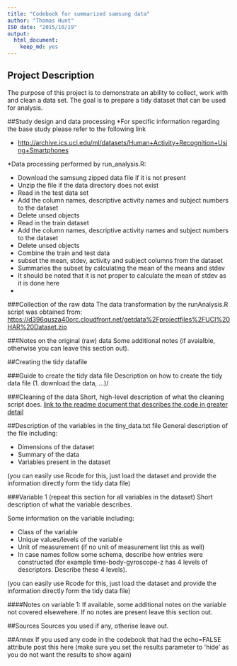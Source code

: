 ```yaml
---
title: "Codebook for summarized samsung data"
author: "Thomas Hunt"
ISO date: "2015/10/19"
output:
  html_document:
    keep_md: yes
---
```


## Project Description
The purpose of this project is to demonstrate an ability to collect, work with and clean a data set.  The goal
is to prepare a tidy dataset that can be used for analysis.

##Study design and data processing
*For specific information regarding the base study please refer to the following link
* http://archive.ics.uci.edu/ml/datasets/Human+Activity+Recognition+Using+Smartphones

*Data processing performed by run_analysis.R:
* Download the samsung zipped data file if it is not present
* Unzip the file if the data directory does not exist
* Read in the test data set
* Add the column names, descriptive activity names and subject numbers to the dataset
* Delete unsed objects
* Read in the train dataset
* Add the column names, descriptive activity names and subject numbers to the dataset
* Delete unsed objects
* Combine the train and test data
* subset the mean, stdev, activity and subject columns from the dataset
* Summaries the subset by calculating the mean of the means and stdev
*  It should be noted that it is not proper to calculate the mean of stdev as it is done here
*

###Collection of the raw data
The data transformation by the runAnalysis.R script was obtained from:
https://d396qusza40orc.cloudfront.net/getdata%2Fprojectfiles%2FUCI%20HAR%20Dataset.zip

###Notes on the original (raw) data 
Some additional notes (if avaialble, otherwise you can leave this section out).

##Creating the tidy datafile

###Guide to create the tidy data file
Description on how to create the tidy data file (1. download the data, ...)/

###Cleaning of the data
Short, high-level description of what the cleaning script does. [link to the readme document that describes the code in greater detail]()

##Description of the variables in the tiny_data.txt file
General description of the file including:
 - Dimensions of the dataset
 - Summary of the data
 - Variables present in the dataset

(you can easily use Rcode for this, just load the dataset and provide the information directly form the tidy data file)

###Variable 1 (repeat this section for all variables in the dataset)
Short description of what the variable describes.

Some information on the variable including:
 - Class of the variable
 - Unique values/levels of the variable
 - Unit of measurement (if no unit of measurement list this as well)
 - In case names follow some schema, describe how entries were constructed (for example time-body-gyroscope-z has 4 levels of descriptors. Describe these 4 levels). 

(you can easily use Rcode for this, just load the dataset and provide the information directly form the tidy data file)

####Notes on variable 1:
If available, some additional notes on the variable not covered elsewehere. If no notes are present leave this section out.

##Sources
Sources you used if any, otherise leave out.

##Annex
If you used any code in the codebook that had the echo=FALSE attribute post this here (make sure you set the results parameter to 'hide' as you do not want the results to show again)
